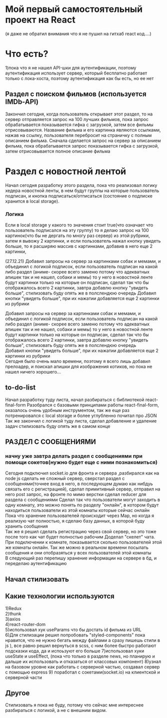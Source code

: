 # Мой первый самостоятельный проект на React
(я даже не обратил внимания что я не пушил на гитхаб react код....)
# Что есть?
1)пока что я не нашел API-шки для аутентификации, поэтому аутентификация использует сервер, который бесплатно работает только с лока-хоста, поэтому аутентификация как бы есть, но ее нет
## Раздел с поиском фильмов (используется IMDb-API)
Закончил сегодня, когда пользователь открывает этот раздел, то на сервер отправляется запрос на 100 лучших фильмов, пока запрос обрабатывается показывается гифка с загрузкой, затем все фильмы отрисовываются. Название фильма и его картинка являются ссылками, нажав на ссылку, пользователя перебросит на страничку с полным описанием фильма. Сначала сделается запрос на сервер за описанием фильма, пока обрабатывается запрос показывается гифка с загрузкой, затем отрисовывается полное описание фильма

# Раздел с новостной лентой
Начал сегодня разработку этого раздела, пока что реализовал логику хедера новостной ленты, в нем будут группы на которые пользователь подписан, и кнопка подписаться/отписаться (состояние о подписке хранится в local storage). 

### Логика
Если в local storage у какого то значения стоит true(что означает что пользователь подписался на эту группу) то я делаю запрос на 100 картинок(что бы не дергать по многу раз сервер) из этой рубрики, затем я вывожу 2 картинки, и если пользователь нажал кнопку увидеть больше, то я расширяю массив с картинками, добавив в него еще 2 картинки,

(27.12.21) Добавил запросы на сервер за картинками собак и мемами, и объединил с логикой подписок, если пользователь подписан на какой либо раздел (аниме- скорее всего заменю потому что адекватных апишек так и не нашел, собаки и мемы) то у него в новостной ленте будут картинки только на которые он подписан, сделал так что бы отображалось всего 2 картинки, завтра добавлю кнопку "увидеть больше", стилизовать буду опять же в полслендюю очередь
Добавил кнопки "увидеть больше", при их нажатии  добавляется еще 2 картинки из рубрики  

Добавил запросы на сервер за картинками собак и мемами, и объединил с логикой подписок, если пользователь подписан на какой либо раздел (аниме- скорее всего заменю потому что адекватных апишек так и не нашел, собаки и мемы) то у него в новостной ленте будут картинки только на которые он подписан, сделал так что бы отображалось всего 2 картинки, завтра добавлю кнопку "увидеть больше", стилизовать буду опять же в полслендюю очередь  
Добавил кнопки "увидеть больше", при их нажатии  добавляется еще 2 картинки из рубрики  
Сегодня было очень мало времени, поэтому я всего лишь добавил прелоадер, и поискал апишки для изображения котиков, но пока не нашел ничего хорошего...


## to-do-list
Начал разработку туду листа, начал разбираться с библиотекой react-final-form
Разобрался с базовыми принципами работы react-final-form, оказалось очень удобным инструментом, так же еще раз потренировался с local storage и более углубленно почитал про JSON  
Так же закончил с логикой туду листа, сделал добавление и удаление задач
стилизовать буду опять же в самом конце

## РАЗДЕЛ С СООБЩЕНИЯМИ
### начну уже завтра делать раздел с сообщениями при помощи сокетов(нужно будет еще с ними познакомиться)
Сегодня подключил socket.io для фронта и сервера ,разбирался как на node js сделать не сложный сервер, сверстал раздел с сообщенями(точнее вход в него, в последующем думаю как нибдуь связать его с регистрацией), сделал примитивный сервер, отправил на него post запрос, на фронте по мимо верстки сделал reducer для раздела с сообщениями
Сделал так что пользователи могут заходить в одну комнату, это можно понять по разделу "онлайн", в котором будут находиться пользователи из этой комнаты которые сейчас онлайн  
Пока что хранение пользователей происходит через Map, но когда я реализую чат полностью, я сделаю базу данных, в которой буду хранить сообщения  
Так же я решил сделать регистрацию через свой сервер, но это тоже после того как чат будет полностью рабочим
Доделал "скелет" чата. При подключении к комнате, показывается сколько пользователей этой же комнаты онлайн. Так же можно в реальном времени посылать сообщения и они отобразяться у всех пользователей этой комнаты  
В следующий раз перепишу хранение информации на сервере в бд, и переделаю аутентификацию

## Начал стилизовать  
## Какие технологии используются
1)Redux  
2)thunk  
3)axios  
4)react-router-dom  
5)использовал хук useParams что бы достать id фильма из URL  
6)Для стилизации решил попробовать "styled-components" пока нравится, что не нужно бегать между файлами а сразу пишешь стили в js ), все равно решил вернуться в scss, с ним более быстро работают подсказки кода, да и испоьзуют его больше
7)использовал хуки useState и useEffect, (пока что только в разделе news, но планирую и дальше их использовать и отказаться от классовых компонент)
8)узнал на базовом уровне как работать с серверной частью, создавал сервер с помощью express
9) поработал с сокетами(socket.io) на клиентской и серверной части

## Другое 
Стилизовать я пока не буду, потому что сейчас мне интереснее разбираться с логикой, а не с внешним видом.
